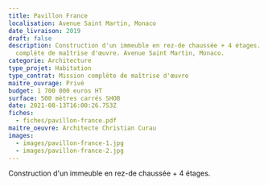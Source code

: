 ```yaml
---
title: Pavillon France
localisation: Avenue Saint Martin, Monaco
date_livraison: 2019
draft: false
description: Construction d'un immeuble en rez-de chaussée + 4 étages. Mission
  complète de maîtrise d'œuvre. Avenue Saint Martin, Monaco.
categorie: Architecture
type_projet: Habitation
type_contrat: Mission complète de maîtrise d'œuvre
maitre_ouvrage: Privé
budget: 1 700 000 euros HT
surface: 500 mètres carrés SHOB
date: 2021-08-13T16:00:26.753Z
fiches:
  - fiches/pavillon-france.pdf
maitre_oeuvre: Architecte Christian Curau
images:
  - images/pavillon-france-1.jpg
  - images/pavillon-france-2.jpg
---
```

Construction d'un immeuble en rez-de chaussée + 4 étages.